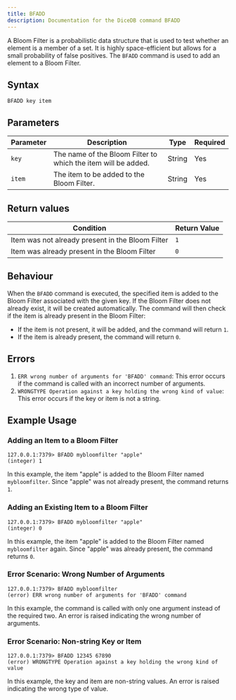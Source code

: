 ```yaml
---
title: BFADD
description: Documentation for the DiceDB command BFADD
---
```


A Bloom Filter is a probabilistic data structure that is used to test whether an element is a member of a set. It is highly space-efficient but allows for a small probability of false positives. The `BFADD` command is used to add an element to a Bloom Filter.

## Syntax

```plaintext
BFADD key item
```

## Parameters

| Parameter | Description                                      | Type   | Required |
|-----------|--------------------------------------------------|--------|----------|
| `key`     | The name of the Bloom Filter to which the item will be added. | String | Yes      |
| `item`    | The item to be added to the Bloom Filter.        | String | Yes      |

## Return values

| Condition                                      | Return Value                                      |
|------------------------------------------------|---------------------------------------------------|
| Item was not already present in the Bloom Filter | `1`                                              |
| Item was already present in the Bloom Filter   | `0`                                              |

## Behaviour

When the `BFADD` command is executed, the specified item is added to the Bloom Filter associated with the given key. If the Bloom Filter does not already exist, it will be created automatically. The command will then check if the item is already present in the Bloom Filter:

- If the item is not present, it will be added, and the command will return `1`.
- If the item is already present, the command will return `0`.

## Errors

1. `ERR wrong number of arguments for 'BFADD' command`: This error occurs if the command is called with an incorrect number of arguments.
2. `WRONGTYPE Operation against a key holding the wrong kind of value`: This error occurs if the key or item is not a string.

## Example Usage

### Adding an Item to a Bloom Filter

```plaintext
127.0.0.1:7379> BFADD mybloomfilter "apple"
(integer) 1
```

In this example, the item "apple" is added to the Bloom Filter named `mybloomfilter`. Since "apple" was not already present, the command returns `1`.

### Adding an Existing Item to a Bloom Filter

```plaintext
127.0.0.1:7379> BFADD mybloomfilter "apple"
(integer) 0
```

In this example, the item "apple" is added to the Bloom Filter named `mybloomfilter` again. Since "apple" was already present, the command returns `0`.

### Error Scenario: Wrong Number of Arguments

```plaintext
127.0.0.1:7379> BFADD mybloomfilter
(error) ERR wrong number of arguments for 'BFADD' command
```

In this example, the command is called with only one argument instead of the required two. An error is raised indicating the wrong number of arguments.

### Error Scenario: Non-string Key or Item

```plaintext
127.0.0.1:7379> BFADD 12345 67890
(error) WRONGTYPE Operation against a key holding the wrong kind of value
```

In this example, the key and item are non-string values. An error is raised indicating the wrong type of value.
